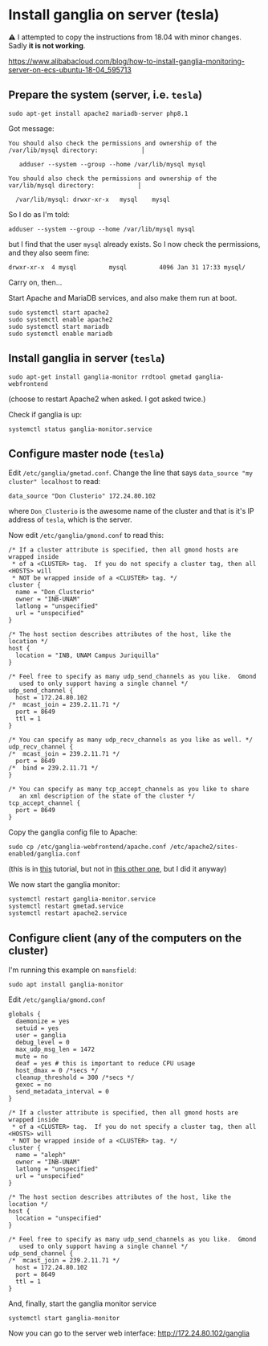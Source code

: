 # Install ganglia on server (tesla)

:warning: I attempted to copy the instructions from 18.04 with minor changes.  Sadly **it is not working**.

https://www.alibabacloud.com/blog/how-to-install-ganglia-monitoring-server-on-ecs-ubuntu-18-04_595713


## Prepare the system (server, i.e. `tesla`)
```
sudo apt-get install apache2 mariadb-server php8.1
```

Got message:
```
You should also check the permissions and ownership of the /var/lib/mysql directory:            │

   adduser --system --group --home /var/lib/mysql mysql

You should also check the permissions and ownership of the var/lib/mysql directory:            │

  /var/lib/mysql: drwxr-xr-x   mysql    mysql
```

So I do as I'm told:
```
adduser --system --group --home /var/lib/mysql mysql

```
but I find that the user `mysql` already exists. So I now check the permissions, and they also seem fine:
```
drwxr-xr-x  4 mysql         mysql         4096 Jan 31 17:33 mysql/
```
Carry on, then...


Start Apache and MariaDB services, and also make them run at boot.
```
sudo systemctl start apache2
sudo systemctl enable apache2
sudo systemctl start mariadb
sudo systemctl enable mariadb
```

## Install ganglia in server (`tesla`)
```
sudo apt-get install ganglia-monitor rrdtool gmetad ganglia-webfrontend
```
(choose to restart Apache2 when asked. I got asked twice.)

Check if ganglia is up:
```
systemctl status ganglia-monitor.service
```

## Configure master node (`tesla`)
Edit `/etc/ganglia/gmetad.conf`. Change the line that says `data_source "my cluster" localhost` to read:
```
data_source "Don Clusterio" 172.24.80.102
```
where `Don_Clusterio` is the awesome name of the cluster and that is it's IP address of `tesla`, which is the server.

Now edit `/etc/ganglia/gmond.conf` to read this:
```
/* If a cluster attribute is specified, then all gmond hosts are wrapped inside
 * of a <CLUSTER> tag.  If you do not specify a cluster tag, then all <HOSTS> will
 * NOT be wrapped inside of a <CLUSTER> tag. */
cluster {
  name = "Don_Clusterio"
  owner = "INB-UNAM"
  latlong = "unspecified"
  url = "unspecified"
}

/* The host section describes attributes of the host, like the location */
host {
  location = "INB, UNAM Campus Juriquilla"
}

/* Feel free to specify as many udp_send_channels as you like.  Gmond
   used to only support having a single channel */
udp_send_channel {
  host = 172.24.80.102
/*  mcast_join = 239.2.11.71 */
  port = 8649
  ttl = 1
}

/* You can specify as many udp_recv_channels as you like as well. */
udp_recv_channel {
/*  mcast_join = 239.2.11.71 */
  port = 8649
/*  bind = 239.2.11.71 */
}

/* You can specify as many tcp_accept_channels as you like to share
   an xml description of the state of the cluster */
tcp_accept_channel {
  port = 8649
}
```

Copy the ganglia config file to Apache:
```
sudo cp /etc/ganglia-webfrontend/apache.conf /etc/apache2/sites-enabled/ganglia.conf
```
(this is in [this](https://www.alibabacloud.com/blog/how-to-install-ganglia-monitoring-server-on-ecs-ubuntu-18-04_595713) tutorial, but not in [this other one](https://hostpresto.com/community/tutorials/how-to-install-and-configure-ganglia-monitor-on-ubuntu-16-04/), but I did it anyway)

We now start the ganglia monitor:
```
systemctl restart ganglia-monitor.service
systemctl restart gmetad.service
systemctl restart apache2.service
```


## Configure client (any of the computers on the cluster)
I'm running this example on `mansfield`:

```
sudo apt install ganglia-monitor
```

Edit `/etc/ganglia/gmond.conf`
```
globals {
  daemonize = yes
  setuid = yes
  user = ganglia
  debug_level = 0
  max_udp_msg_len = 1472
  mute = no
  deaf = yes # this is important to reduce CPU usage
  host_dmax = 0 /*secs */
  cleanup_threshold = 300 /*secs */
  gexec = no
  send_metadata_interval = 0
}

/* If a cluster attribute is specified, then all gmond hosts are wrapped inside
 * of a <CLUSTER> tag.  If you do not specify a cluster tag, then all <HOSTS> will
 * NOT be wrapped inside of a <CLUSTER> tag. */
cluster {
  name = "aleph"
  owner = "INB-UNAM"
  latlong = "unspecified"
  url = "unspecified"
}

/* The host section describes attributes of the host, like the location */
host {
  location = "unspecified"
}

/* Feel free to specify as many udp_send_channels as you like.  Gmond
   used to only support having a single channel */
udp_send_channel {
/*  mcast_join = 239.2.11.71 */
  host = 172.24.80.102
  port = 8649
  ttl = 1
}
```

And, finally, start the ganglia monitor service
```
systemctl start ganglia-monitor
```

Now you can go to the server web interface:
http://172.24.80.102/ganglia
